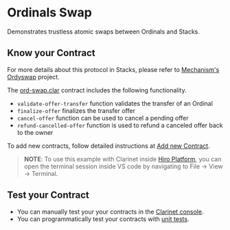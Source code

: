 # Ordinals Swap

Demonstrates trustless atomic swaps between Ordinals and Stacks. 

## Know your Contract

For more details about this protocol in Stacks, please refer to [Mechanism's Ordyswap](https://github.com/mechanismHQ/ordyswap) project.

The [ord-swap.clar](/examples/ordyswap/contracts/ord-swap.clar) contract includes the following functionality.

+ `validate-offer-transfer` function validates the transfer of an Ordinal
+ `finalize-offer` finalizes the transfer offer
+ `cancel-offer` function can be used to cancel a pending offer
+ `refund-cancelled-offer` function is used to refund a canceled offer back to the owner

To add new contracts, follow detailed instructions at [Add new Contract](https://docs.hiro.so/clarinet/how-to-guides/how-to-add-contract).

> **NOTE**: To use this example with Clarinet inside [Hiro Platform](https://platform.hiro.so), you can open the terminal session inside VS code by navigating to File -> View -> Terminal.

## Test your Contract

+ You can manually test your your contracts in the [Clarinet console](https://docs.hiro.so/clarinet/how-to-guides/how-to-test-contract#load-contracts-in-a-console).
+ You can programmatically test your contracts with [unit tests](https://docs.hiro.so/clarinet/how-to-guides/how-to-test-contract).

